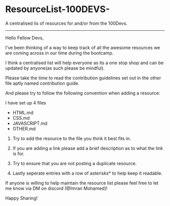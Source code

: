 # ResourceList-100DEVS-
A centralised lis of resources for and/or from the 100Devs.
************************************************************

Hello Fellow Devs,

I've been thinking of a way to keep track of all the awesome resources we are coming across in our time during the bootcamp.

I think a centralised list will help everyone as its a one stop shop and can be updated by anyone(as such please be mindful).

Please take the time to read the contribution guidelines set out in the other file aptly named contribution guide.

And please try to follow the following convention when adding a resource:

I have set up 4 files
- HTML.md 
- CSS.md 
- JAVASCRIPT.md
- OTHER.md

1) Try to add the resource to the file you think it best fits in.

2) If you are adding a link please add a brief description as to what the link is for.

3) Try to ensure that you are not posting a duplicate resource.

4) Lastly seperate entries with a row of asterisks* to help keep it readable.



If anyone is willing to help maintain the resource list please feel free to let me know via DM on discord (@Imran Mohamed)!

Happy Sharing!


